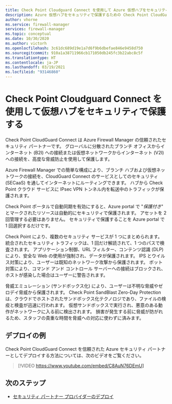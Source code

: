 ```yaml
---
title: Check Point Cloudguard Connect を使用して Azure 仮想ハブをセキュリティで保護する
description: Azure 仮想ハブをセキュリティで保護するための Check Point CloudGuard Connect について説明します
author: vhorne
ms.service: firewall-manager
services: firewall-manager
ms.topic: conceptual
ms.date: 10/30/2020
ms.author: victorh
ms.openlocfilehash: 3c61dc689d19e1a7d6f9b6dbefae846e9458d750
ms.sourcegitcommit: 910a1a38711966cb171050db245fc3b22abc8c5f
ms.translationtype: HT
ms.contentlocale: ja-JP
ms.lasthandoff: 03/19/2021
ms.locfileid: "93146860"
---
```

# <a name="secure-virtual-hubs-using-check-point-cloudguard-connect"></a>Check Point Cloudguard Connect を使用して仮想ハブをセキュリティで保護する

Check Point CloudGuard Connect は Azure Firewall Manager の信頼されたセキュリティ パートナーです。 グローバルに分散されたブランチ オフィスからインターネット (B2I) への接続または仮想ネットワークからインターネット (V2I) への接続を、高度な脅威防止を使用して保護します。 

Azure Firewall Manager での簡単な構成により、ブランチ ハブおよび仮想ネットワークの接続を、CloudGuard Connect のサービスとしてのセキュリティ (SECaaS) を通してインターネットにルーティングできます。 ハブから Check Point クラウド サービスに IPsec VPN トンネル内を転送中のトラフィックが保護されます。

Check Point ポータルで自動同期を有効にすると、Azure portal で "*保護付き*" とマークされたリソースは自動的にセキュリティで保護されます。 アセットを 2 回管理する必要はありません。 セキュリティで保護することを Azure portal で 1 回選択するだけです。

Check Point により、複数のセキュリティ サービスが 1 つにまとめられます。 統合されたセキュリティ トラフィックは、1 回だけ解読されて、1 つのパスで検査されます。 アプリケーション制御、URL フィルター、コンテンツ認識 (DLP) により、安全な Web の使用が強制され、データが保護されます。 IPS とウイルス対策により、ユーザーは既知のネットワーク攻撃から保護されます。 ボット対策により、コマンド アンド コントロール サーバーへの接続はブロックされ、ホストが感染した場合はユーザーに警告されます。

脅威エミュレーション (サンドボックス化) により、ユーザーは不明な脅威やゼロデイ脅威から保護されます。 Check Point SandBlast Zero-Day Protection は、クラウドでホストされたサンドボックス化テクノロジであり、ファイルの検疫と検査が迅速に行われます。 仮想サンドボックスで実行され、悪意のある動作がネットワークに入る前に検出されます。 損害が発生する前に脅威が防がれるため、スタッフの貴重な時間を脅威への対応に使わずに済みます。 

## <a name="deployment-example"></a>デプロイの例

Check Point CloudGuard Connect を信頼された Azure セキュリティ パートナーとしてデプロイする方法については、次のビデオをご覧ください。

> [!VIDEO https://www.youtube.com/embed/C8AuN76DEmU]

## <a name="next-steps"></a>次のステップ

- [セキュリティ パートナー プロバイダーのデプロイ](deploy-trusted-security-partner.md)